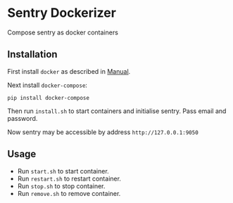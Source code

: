 # Sentry Dockerizer

Compose sentry as docker containers

## Installation

First install `docker` as described in [Manual](https://docs.docker.com/engine/installation/).

Next install `docker-compose`:

```
pip install docker-compose
```

Then run `install.sh` to start containers and initialise sentry. Pass email and password.

Now sentry may be accessible by address `http://127.0.0.1:9050`

## Usage

* Run `start.sh` to start container.
* Run `restart.sh` to restart container.
* Run `stop.sh` to stop container.
* Run `remove.sh` to remove container.
